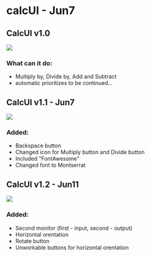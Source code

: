 # calcUI - Jun7
## CalcUI v1.0
![](https://i.ibb.co/LSP8Y6P/calc-UI-v1-0.png)
### What can it do:
* Multiply by, Divide by, Add and Subtract
* automatic prioritizes
to be continued...
## CalcUI v1.1 - Jun7
![](https://i.ibb.co/TYKKXMk/calc-UI-v1-1.png)
### Added:
* Backspace button
* Changed icon for Multiply button and Divide button
* Included "FontAwesome"
* Changed font to Montserrat
## CalcUI v1.2 - Jun11
![](https://i.ibb.co/Syw0dv7/calc-UI-v1-2.png)
### Added:
* Second monitor (first - input, second - output)
* Horizontal orentation
* Rotate button
* Unworkable buttons for horizontal orentation
